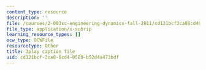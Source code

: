 ```yaml
---
content_type: resource
description: ''
file: /courses/2-003sc-engineering-dynamics-fall-2011/cd121bcf3ca86cd40580b52d4a473bdf_9_d8CQrCYUw.srt
file_type: application/x-subrip
learning_resource_types: []
ocw_type: OCWFile
resourcetype: Other
title: 3play caption file
uid: cd121bcf-3ca8-6cd4-0580-b52d4a473bdf
---
```

